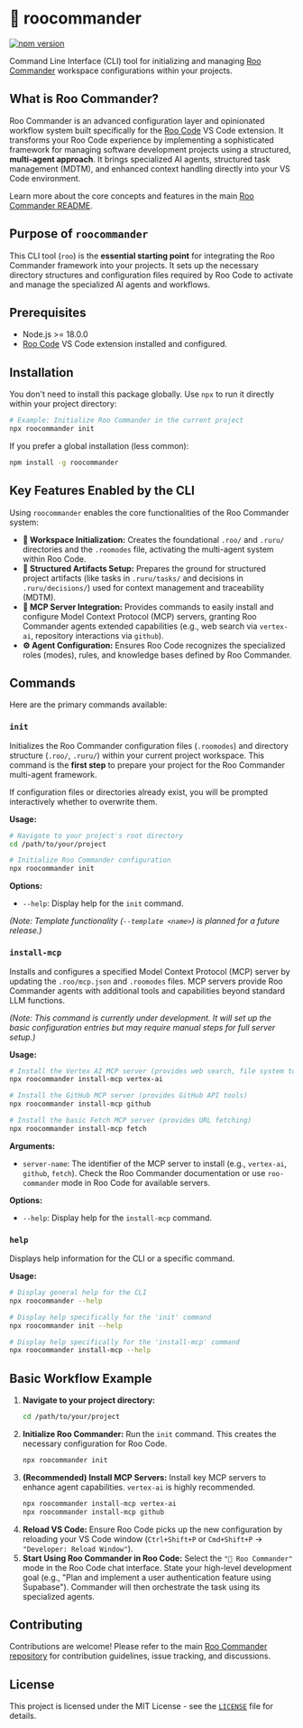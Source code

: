 # 🚀 roocommander

[![npm version](https://badge.fury.io/js/roocommander.svg)](https://badge.fury.io/js/roocommander)

Command Line Interface (CLI) tool for initializing and managing [Roo Commander](https://github.com/jezweb/roo-commander) workspace configurations within your projects.

## What is Roo Commander?

Roo Commander is an advanced configuration layer and opinionated workflow system built specifically for the [Roo Code](https://github.com/RooVetGit/Roo-Code) VS Code extension. It transforms your Roo Code experience by implementing a sophisticated framework for managing software development projects using a structured, **multi-agent approach**. It brings specialized AI agents, structured task management (MDTM), and enhanced context handling directly into your VS Code environment.

Learn more about the core concepts and features in the main [Roo Commander README](https://github.com/jezweb/roo-commander/blob/main/README.md).

## Purpose of `roocommander`

This CLI tool (`roo`) is the **essential starting point** for integrating the Roo Commander framework into your projects. It sets up the necessary directory structures and configuration files required by Roo Code to activate and manage the specialized AI agents and workflows.

## Prerequisites

*   Node.js >= 18.0.0
*   [Roo Code](https://marketplace.visualstudio.com/items?itemName=RooVeterinaryInc.roo-cline) VS Code extension installed and configured.

## Installation

You don't need to install this package globally. Use `npx` to run it directly within your project directory:

```bash
# Example: Initialize Roo Commander in the current project
npx roocommander init
```

If you prefer a global installation (less common):

```bash
npm install -g roocommander
```

## Key Features Enabled by the CLI

Using `roocommander` enables the core functionalities of the Roo Commander system:

*   **🚀 Workspace Initialization:** Creates the foundational `.roo/` and `.ruru/` directories and the `.roomodes` file, activating the multi-agent system within Roo Code.
*   **🧠 Structured Artifacts Setup:** Prepares the ground for structured project artifacts (like tasks in `.ruru/tasks/` and decisions in `.ruru/decisions/`) used for context management and traceability (MDTM).
*   **🧩 MCP Server Integration:** Provides commands to easily install and configure Model Context Protocol (MCP) servers, granting Roo Commander agents extended capabilities (e.g., web search via `vertex-ai`, repository interactions via `github`).
*   **⚙️ Agent Configuration:** Ensures Roo Code recognizes the specialized roles (modes), rules, and knowledge bases defined by Roo Commander.

## Commands

Here are the primary commands available:

### `init`

Initializes the Roo Commander configuration files (`.roomodes`) and directory structure (`.roo/`, `.ruru/`) within your current project workspace. This command is the **first step** to prepare your project for the Roo Commander multi-agent framework.

If configuration files or directories already exist, you will be prompted interactively whether to overwrite them.

**Usage:**

```bash
# Navigate to your project's root directory
cd /path/to/your/project

# Initialize Roo Commander configuration
npx roocommander init
```

**Options:**

*   `--help`: Display help for the `init` command.

*(Note: Template functionality (`--template <name>`) is planned for a future release.)*

### `install-mcp`

Installs and configures a specified Model Context Protocol (MCP) server by updating the `.roo/mcp.json` and `.roomodes` files. MCP servers provide Roo Commander agents with additional tools and capabilities beyond standard LLM functions.

*(Note: This command is currently under development. It will set up the basic configuration entries but may require manual steps for full server setup.)*

**Usage:**

```bash
# Install the Vertex AI MCP server (provides web search, file system tools, etc.)
npx roocommander install-mcp vertex-ai

# Install the GitHub MCP server (provides GitHub API tools)
npx roocommander install-mcp github

# Install the basic Fetch MCP server (provides URL fetching)
npx roocommander install-mcp fetch
```

**Arguments:**

*   `server-name`: The identifier of the MCP server to install (e.g., `vertex-ai`, `github`, `fetch`). Check the Roo Commander documentation or use `roo-commander` mode in Roo Code for available servers.

**Options:**

*   `--help`: Display help for the `install-mcp` command.

### `help`

Displays help information for the CLI or a specific command.

**Usage:**

```bash
# Display general help for the CLI
npx roocommander --help

# Display help specifically for the 'init' command
npx roocommander init --help

# Display help specifically for the 'install-mcp' command
npx roocommander install-mcp --help
```

## Basic Workflow Example

1.  **Navigate to your project directory:**
    ```bash
    cd /path/to/your/project
    ```
2.  **Initialize Roo Commander:**
    Run the `init` command. This creates the necessary configuration for Roo Code.
    ```bash
    npx roocommander init
    ```
3.  **(Recommended) Install MCP Servers:**
    Install key MCP servers to enhance agent capabilities. `vertex-ai` is highly recommended.
    ```bash
    npx roocommander install-mcp vertex-ai
    npx roocommander install-mcp github
    ```
4.  **Reload VS Code:**
    Ensure Roo Code picks up the new configuration by reloading your VS Code window (`Ctrl+Shift+P` or `Cmd+Shift+P` -> `"Developer: Reload Window"`).
5.  **Start Using Roo Commander in Roo Code:**
    Select the `"👑 Roo Commander"` mode in the Roo Code chat interface. State your high-level development goal (e.g., "Plan and implement a user authentication feature using Supabase"). Commander will then orchestrate the task using its specialized agents.

## Contributing

Contributions are welcome! Please refer to the main [Roo Commander repository](https://github.com/jezweb/roo-commander) for contribution guidelines, issue tracking, and discussions.

## License

This project is licensed under the MIT License - see the [`LICENSE`](./LICENSE) file for details.
